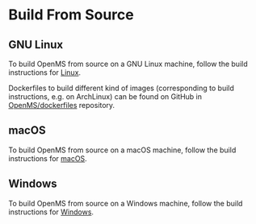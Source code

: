 Build From Source
=================

## GNU Linux

To build OpenMS from source on a GNU Linux machine, follow the build instructions for [Linux](https://abibuilder.informatik.uni-tuebingen.de/archive/openms/Documentation/release/latest/html/install_linux.html).

Dockerfiles to build different kind of images (corresponding to build instructions, e.g. on ArchLinux) can be found on
GitHub in [OpenMS/dockerfiles](https://github.com/OpenMS/dockerfiles) repository.


## macOS

To build OpenMS from source on a macOS machine, follow the build instructions for [macOS](https://abibuilder.informatik.uni-tuebingen.de/archive/openms/Documentation/release/latest/html/install_mac.html).


## Windows

To build OpenMS from source on a Windows machine, follow the build instructions for [Windows](https://abibuilder.informatik.uni-tuebingen.de/archive/openms/Documentation/release/latest/html/install_win.html).
